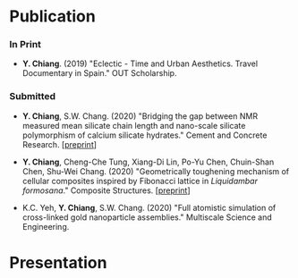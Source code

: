 
# Publication

### In Print

* **Y. Chiang**. (2019) "Eclectic - Time and Urban Aesthetics. Travel Documentary in Spain." OUT Scholarship.

### Submitted



* **Y. Chiang**, S.W. Chang. (2020) "Bridging the gap between NMR measured mean silicate chain length and nano-scale silicate polymorphism of calcium silicate hydrates." Cement and Concrete Research. [[preprint](https://github.com/Chiang-Yuan/Portfolio/raw/master/content/publication/CSH_preprint_CCR.pdf)]

* **Y. Chiang**, Cheng-Che Tung, Xiang-Di Lin, Po-Yu Chen, Chuin-Shan Chen, Shu-Wei Chang. (2020) "Geometrically toughening mechanism of cellular
composites inspired by Fibonacci lattice in
*Liquidambar formosana*." Composite Structures. [[preprint](https://github.com/Chiang-Yuan/Portfolio/raw/master/content/publication/BioMGI_preprint_CS.pdf)]



* K.C. Yeh, **Y. Chiang**, S.W. Chang. (2020) "Full atomistic simulation of cross-linked gold nanoparticle assemblies." Multiscale Science and Engineering.

# Presentation




<!-- Submitted

\begin{enumerate}
\item K.C. Yeh, \textbf{Y. Chiang}, S.W. Chang. (2020) "Full atomistic simulation of cross-linked gold nanoparticle assemblies." Multiscale Science and Engineering.
\item \textbf{Y. Chiang}, S.W. Chang. (2019) "Bridging the gap between NMR measured mean silicate chain length and nano-scale silicate polymorphism of calcium silicate hydrates." Cement and Concrete Research.
\end{enumerate}

In Preparation

\begin{enumerate}
\item \textbf{Y. Chiang}, X.D. Lin, S.W. Chang. (2020) "Geometrically toughening mechanism of cellular composites inspired from Fibonacci lattice in \textit{Liquidambar formosana}."
\end{enumerate}


%----------------------------------------------------------------------------------------
%	PRESENTATIONS
%----------------------------------------------------------------------------------------

\cvsect{Presentations}

Talks

\begin{enumerate}
\item \textbf{Y. Chiang}, X.D. Lin, S.W. Chang. (2019) "Nanoscale Silicate Polymorphism in C-S-H and Bio-inspired 2D Composite Materials." MIT The Laboratory for Atomistic and Molecular Mechanics (LAMM), Boston, USA.
\item \textbf{Y. Chiang}, S.W. Chang. (2019) "Nanoscale Silicate Polymorphism in C-S-H and In Silico Nanoindentation." APCOM, Taipei, Taiwan.
\item \textbf{Y. Chiang}, S.W. Chang. (2019) "Influences of combinational distributions of various Ca/Si ratios and defects on the mechanical properties of calcium silicate hydrates." TechConnect World, Boston, USA.
\item \textbf{Y. Chiang}, S.W. Chang. (2019) "Influences of combinational distributions of various Ca/Si ratios and defects on the mechanical properties of calcium silicate hydrates." EMI2019, Pasadena, USA
\end{enumerate}


Posters

\begin{enumerate}
\item \textbf{Y. Chiang}, S.W. Chang. (2019) "In Silico Nanoindentation of Calcium-Silicate-Hydrates from NMR-informed Atomistic Modeling." Material Research Society Fall Meeting, Boston, USA.
\item D. Li, K.C Yeh, \textbf{Y. Chiang}, S.W. Chang. (2019) "Understanding the molecular mechanism of cartilage degradation and cation channel activity." Material Research Society Fall Meeting, Boston, USA.
\end{enumerate}



# H1

## H2

### H3 -->
